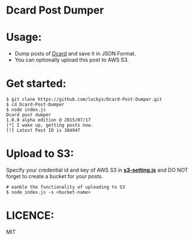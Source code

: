 # Dcard Post Dumper

Usage:
==
- Dump posts of [Dcard](https://www.dcard.tw/) and save it in JSON Format.
- You can optionally upload this post to AWS S3.

Get started:
==
```
$ git clone https://github.com/lockys/Dcard-Post-Dumper.git
$ cd Dcard-Post-Dumper
$ node index.js
Dcard post dumper
1.0.0 alpha edition @ 2015/07/17
[*] I wake up, getting posts now.
[!] Latest Post ID is 384947
```
Upload to S3:
==
Specify your credential id and key of AWS S3 in **[s3-setting.js](https://github.com/lockys/Dcard-Post-Dumper/blob/master/s3-setting.js)** and DO NOT forget to create a bucket for your posts.
```
# eanble the functionality of uploading to S3
$ node index.js -s <bucket-name> 
```
LICENCE:
==
MIT
